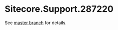 # Sitecore.Support.287220

See [master branch](https://github.com/sitecoresupport/Sitecore.Support.287220) for details.